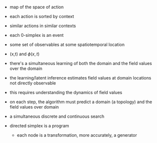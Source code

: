 - map of the space of action
- each action is sorted by context
- similar actions in similar contexts
- each 0-simplex is an event
- some set of observables at some spatiotemporal location
- (x,t) and $\phi(x,t)$
- there's a simultaneous learning of both the domain and the field values over the domain
- the learning/latent inference estimates field values at domain locations not directly observable
- this requires understanding the dynamics of field values

- on each step, the algorithm must predict a domain (a topology) and the field
  values over domain

- a simultaneous discrete and continuous search
- directed simplex is a program
  - each node is a transformation, more accurately, a generator


